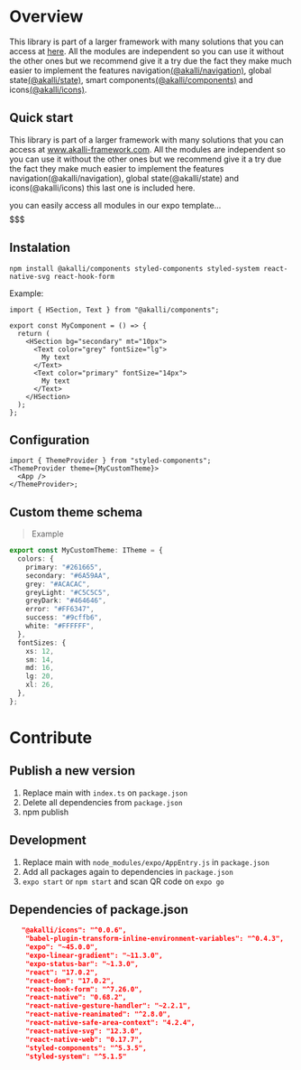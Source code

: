 # Overview

This library is part of a larger framework with many solutions that you can access at [here](https://github.com/akallidreams/create-akalli-app). All the modules are independent so you can use it without the other ones but we recommend give it a try due the fact they make much easier to implement the features navigation[(@akalli/navigation)](https://github.com/akallidreams/navigation), global state[(@akalli/state)](https://github.com/akallidreams/state), smart components[(@akalli/components)](https://github.com/akallidreams/components) and icons[(@akalli/icons)](https://github.com/akallidreams/icons).

## Quick start

This library is part of a larger framework with many solutions that you can access at www.akalli-framework.com. All the modules are independent so you can use it without the other ones but we recommend give it a try due the fact they make much easier to implement the features navigation(@akalli/navigation), global state(@akalli/state) and icons(@akalli/icons) this last one is included here.

you can easily access all modules in our expo template... $$$$$$$

## Instalation

`npm install @akalli/components styled-components styled-system react-native-svg react-hook-form`

Example:

```tsx
import { HSection, Text } from "@akalli/components";

export const MyComponent = () => {
  return (
    <HSection bg="secondary" mt="10px">
      <Text color="grey" fontSize="lg">
        My text
      </Text>
      <Text color="primary" fontSize="14px">
        My text
      </Text>
    </HSection>
  );
};
```

## Configuration

```tsx
import { ThemeProvider } from "styled-components";
<ThemeProvider theme={MyCustomTheme}>
  <App />
</ThemeProvider>;
```

## Custom theme schema

> Example

```ts
export const MyCustomTheme: ITheme = {
  colors: {
    primary: "#261665",
    secondary: "#6A59AA",
    grey: "#ACACAC",
    greyLight: "#C5C5C5",
    greyDark: "#464646",
    error: "#FF6347",
    success: "#9cffb6",
    white: "#FFFFFF",
  },
  fontSizes: {
    xs: 12,
    sm: 14,
    md: 16,
    lg: 20,
    xl: 26,
  },
};
```

# Contribute

## Publish a new version

1.  Replace main with `index.ts` on `package.json`
2.  Delete all dependencies from `package.json`
3.  npm publish

## Development

1.  Replace main with `node_modules/expo/AppEntry.js` in `package.json`
2.  Add all packages again to dependencies in `package.json`
3.  `expo start` or `npm start` and scan QR code on `expo go`

## Dependencies of package.json

```json
   "@akalli/icons": "^0.0.6",
    "babel-plugin-transform-inline-environment-variables": "^0.4.3",
    "expo": "~45.0.0",
    "expo-linear-gradient": "~11.3.0",
    "expo-status-bar": "~1.3.0",
    "react": "17.0.2",
    "react-dom": "17.0.2",
    "react-hook-form": "^7.26.0",
    "react-native": "0.68.2",
    "react-native-gesture-handler": "~2.2.1",
    "react-native-reanimated": "^2.8.0",
    "react-native-safe-area-context": "4.2.4",
    "react-native-svg": "12.3.0",
    "react-native-web": "0.17.7",
    "styled-components": "^5.3.5",
    "styled-system": "^5.1.5"
```
